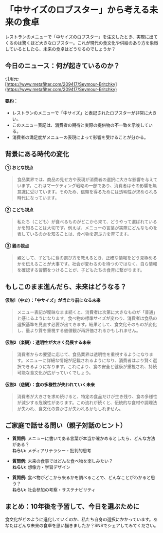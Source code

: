 # 「中サイズのロブスター」から考える未来の食卓

レストランのメニューで「中サイズのロブスター」を注文したとき、実際に出てくるのは驚くほど大きなロブスター。これが現代の食文化や供給のあり方を象徴しているとしたら、未来の食卓はどうなるのでしょうか？

## 今日のニュース：何が起きているのか？
引用元:  
[https://www.metafilter.com/209417/Seymour-Britchky](https://www.metafilter.com/209417/Seymour-Britchky)

#### 要約：
- レストランのメニューで「中サイズ」と表記されたロブスターが非常に大きい。
- このメニュー表記は、消費者の期待と実際の提供物の不一致を示唆している。
- 消費者の満足度がメニューの表現によって影響を受けることが分かる。
  
## 背景にある時代の変化

#### ① おとな視点
> 食品業界では、商品の見せ方や表現が消費者の選択に大きな影響を与えています。これはマーケティング戦略の一部であり、消費者はその影響を無意識に受けています。そのため、信頼を得るためには透明性が求められる時代になっています。

#### ② こども視点
> 私たち（こども）が食べるものがどこから来て、どうやって選ばれているかを知ることは大切です。例えば、メニューの言葉が実際にどんなものを表しているのかを知ることは、食べ物を選ぶ力を育てます。

#### ③ 親の視点
> 親として、子どもに食の選び方を教えるとき、正確な情報をどう見極めるかを伝えることが大事です。社会が変わるのを待つのではなく、自ら情報を確認する習慣をつけることが、子どもたちの食育に繋がります。

## もしこのまま進んだら、未来はどうなる？

#### 仮説1（中立）：「中サイズ」が当たり前になる未来  
> メニュー表記が曖昧なまま続くと、消費者は次第に大きなものが「普通」と感じるようになります。食べ物の標準サイズが変わり、消費者は食品の選択基準を見直す必要が出てきます。結果として、食文化そのものが変化し、量より質を重視する価値観が再評価されるかもしれません。

#### 仮説2（楽観）：透明性が大きく発展する未来  
> 消費者からの要望に応じて、食品業界は透明性を重視するようになります。メニューに詳細な情報が記載されるようになり、消費者はより賢く選択できるようになります。これにより、食の安全と健康が重視され、持続可能な食文化が広がっていくでしょう。

#### 仮説3（悲観）：食の多様性が失われていく未来  
> 消費者が大きさを求め続けると、特定の食品だけが生き残り、食の多様性が減少する危険性があります。この流れが続くと、伝統的な食材や調理法が失われ、食文化の豊かさが失われるかもしれません。

## ご家庭で話せる問い（親子対話のヒント）
- **質問例:** メニューに書いてある言葉が本当か確かめるとしたら、どんな方法がある？  
  **ねらい:** メディアリテラシー・批判的思考  

- **質問例:** 未来の食事ではどんな食べ物を楽しみたい？  
  **ねらい:** 想像力・学習デザイン  

- **質問例:** 食べ物がどこから来るかを調べることで、どんなことがわかると思う？  
  **ねらい:** 社会参加の考察・サステナビリティ  

## まとめ：10年後を予習して、今日を選ぶために
食文化がどのように進化していくのか、私たち自身の選択にかかっています。あなたはどんな未来の食卓を思い描きましたか？SNSでシェアしてみてください。